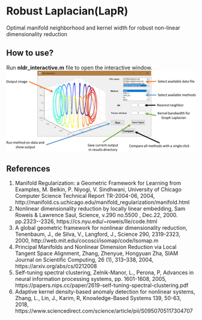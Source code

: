 # Robust Laplacian(LapR)
Optimal manifold neighborhood and kernel width for robust non-linear dimensionality reduction
## How to use?
Run **nldr_interactive.m** file to open the interactive window. <img src="01_HowTo.jpg"></img>
## References
<ol>
	<li>Manifold Regularization: a Geometric Framework for Learning from Examples, M. Belkin, P. Niyogi, V. Sindhwani, University of Chicago Computer Science Technical Report TR-2004-06, 2004, http://manifold.cs.uchicago.edu/manifold_regularization/manifold.html</li>
	<li>Nonlinear dimensionality reduction by locally linear embedding, Sam Roweis & Lawrence Saul, Science, v.290 no.5500 , Dec.22, 2000. pp.2323--2326, https://cs.nyu.edu/~roweis/lle/code.html</li>
	<li>A global geometric framework for nonlinear dimensionality reduction, Tenenbaum, J., de Silva, V., Langford, J., Science 290, 2319-2323, 2000, http://web.mit.edu/cocosci/isomap/code/Isomap.m</li>
	<li>Principal Manifolds and Nonlinear Dimension Reduction via Local Tangent Space Alignment, Zhang, Zhenyue, Hongyuan Zha, SIAM Journal on Scientific Computing, 26 (1), 313–338, 2004, https://arxiv.org/abs/cs/0212008</li>
	<li>Self-tuning spectral clustering, Zelnik-Manor, L., Perona, P, Advances in neural information processing systems, pp. 1601-1608, 2005, https://papers.nips.cc/paper/2619-self-tuning-spectral-clustering.pdf</li>
	<li>Adaptive kernel density-based anomaly detection for nonlinear systems, Zhang, L., Lin, J., Karim, R, Knowledge-Based Systems 139, 50-63, 2018, https://www.sciencedirect.com/science/article/pii/S0950705117304707</li>
</ol>

